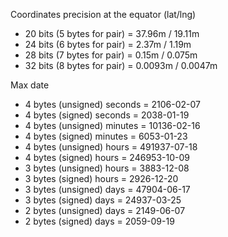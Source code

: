 Coordinates precision at the equator (lat/lng)

* 20 bits (5 bytes for pair) = 37.96m / 19.11m
* 24 bits (6 bytes for pair) = 2.37m / 1.19m
* 28 bits (7 bytes for pair) = 0.15m / 0.075m
* 32 bits (8 bytes for pair) = 0.0093m / 0.0047m

Max date

* 4 bytes (unsigned) seconds = 2106-02-07
* 4 bytes (signed) seconds = 2038-01-19
* 4 bytes (unsigned) minutes = 10136-02-16
* 4 bytes (signed) minutes = 6053-01-23
* 4 bytes (unsigned) hours = 491937-07-18
* 4 bytes (signed) hours = 246953-10-09
* 3 bytes (unsigned) hours = 3883-12-08
* 3 bytes (signed) hours = 2926-12-20
* 3 bytes (unsigned) days = 47904-06-17
* 3 bytes (signed) days = 24937-03-25
* 2 bytes (unsigned) days = 2149-06-07
* 2 bytes (signed) days = 2059-09-19